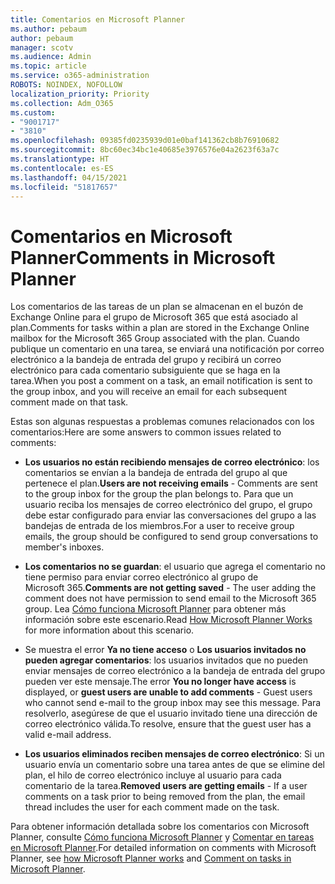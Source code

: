 ```yaml
---
title: Comentarios en Microsoft Planner
ms.author: pebaum
author: pebaum
manager: scotv
ms.audience: Admin
ms.topic: article
ms.service: o365-administration
ROBOTS: NOINDEX, NOFOLLOW
localization_priority: Priority
ms.collection: Adm_O365
ms.custom:
- "9001717"
- "3810"
ms.openlocfilehash: 09385fd0235939d01e0baf141362cb8b76910682
ms.sourcegitcommit: 8bc60ec34bc1e40685e3976576e04a2623f63a7c
ms.translationtype: HT
ms.contentlocale: es-ES
ms.lasthandoff: 04/15/2021
ms.locfileid: "51817657"
---
```

# <a name="comments-in-microsoft-planner"></a><span data-ttu-id="cdafd-102">Comentarios en Microsoft Planner</span><span class="sxs-lookup"><span data-stu-id="cdafd-102">Comments in Microsoft Planner</span></span>

<span data-ttu-id="cdafd-103">Los comentarios de las tareas de un plan se almacenan en el buzón de Exchange Online para el grupo de Microsoft 365 que está asociado al plan.</span><span class="sxs-lookup"><span data-stu-id="cdafd-103">Comments for tasks within a plan are stored in the Exchange Online mailbox for the Microsoft 365 Group associated with the plan.</span></span>  <span data-ttu-id="cdafd-104">Cuando publique un comentario en una tarea, se enviará una notificación por correo electrónico a la bandeja de entrada del grupo y recibirá un correo electrónico para cada comentario subsiguiente que se haga en la tarea.</span><span class="sxs-lookup"><span data-stu-id="cdafd-104">When you post a comment on a task, an email notification is sent to the group inbox, and you will receive an email for each subsequent comment made on that task.</span></span>

<span data-ttu-id="cdafd-105">Estas son algunas respuestas a problemas comunes relacionados con los comentarios:</span><span class="sxs-lookup"><span data-stu-id="cdafd-105">Here are some answers to common issues related to comments:</span></span>

- <span data-ttu-id="cdafd-106">**Los usuarios no están recibiendo mensajes de correo electrónico**: los comentarios se envían a la bandeja de entrada del grupo al que pertenece el plan.</span><span class="sxs-lookup"><span data-stu-id="cdafd-106">**Users are not receiving emails** - Comments are sent to the group inbox for the group the plan belongs to.</span></span> <span data-ttu-id="cdafd-107">Para que un usuario reciba los mensajes de correo electrónico del grupo, el grupo debe estar configurado para enviar las conversaciones del grupo a las bandejas de entrada de los miembros.</span><span class="sxs-lookup"><span data-stu-id="cdafd-107">For a user to receive group emails, the group should be configured to send group conversations to member's inboxes.</span></span>

- <span data-ttu-id="cdafd-108">**Los comentarios no se guardan**: el usuario que agrega el comentario no tiene permiso para enviar correo electrónico al grupo de Microsoft 365.</span><span class="sxs-lookup"><span data-stu-id="cdafd-108">**Comments are not getting saved** -  The user adding the comment does not have permission to send email to the Microsoft 365 group.</span></span> <span data-ttu-id="cdafd-109">Lea [Cómo funciona Microsoft Planner](https://techcommunity.microsoft.com/t5/planner-blog/how-microsoft-planner-works/ba-p/1214736) para obtener más información sobre este escenario.</span><span class="sxs-lookup"><span data-stu-id="cdafd-109">Read [How Microsoft Planner Works](https://techcommunity.microsoft.com/t5/planner-blog/how-microsoft-planner-works/ba-p/1214736) for more information about this scenario.</span></span>

- <span data-ttu-id="cdafd-110">Se muestra el error **Ya no tiene acceso** o **Los usuarios invitados no pueden agregar comentarios**: los usuarios invitados que no pueden enviar mensajes de correo electrónico a la bandeja de entrada del grupo pueden ver este mensaje.</span><span class="sxs-lookup"><span data-stu-id="cdafd-110">The error **You no longer have access** is displayed, or **guest users are unable to add comments** - Guest users who cannot send e-mail to the group inbox may see this message.</span></span> <span data-ttu-id="cdafd-111">Para resolverlo, asegúrese de que el usuario invitado tiene una dirección de correo electrónico válida.</span><span class="sxs-lookup"><span data-stu-id="cdafd-111">To resolve, ensure that the guest user has a valid e-mail address.</span></span>

- <span data-ttu-id="cdafd-112">**Los usuarios eliminados reciben mensajes de correo electrónico**: Si un usuario envía un comentario sobre una tarea antes de que se elimine del plan, el hilo de correo electrónico incluye al usuario para cada comentario de la tarea.</span><span class="sxs-lookup"><span data-stu-id="cdafd-112">**Removed users are getting emails** -  If a user comments on a task prior to being removed from the plan, the email thread includes the user for each comment made on the task.</span></span>

<span data-ttu-id="cdafd-113">Para obtener información detallada sobre los comentarios con Microsoft Planner, consulte [Cómo funciona Microsoft Planner](https://techcommunity.microsoft.com/t5/planner-blog/how-microsoft-planner-works/ba-p/1214736) y [Comentar en tareas en Microsoft Planner](https://support.microsoft.com/office/fd4aedde-7785-4cd0-96ee-122fbc9140e1).</span><span class="sxs-lookup"><span data-stu-id="cdafd-113">For detailed information on comments with Microsoft Planner, see [how Microsoft Planner works](https://techcommunity.microsoft.com/t5/planner-blog/how-microsoft-planner-works/ba-p/1214736) and [Comment on tasks in Microsoft Planner](https://support.microsoft.com/office/fd4aedde-7785-4cd0-96ee-122fbc9140e1).</span></span>

